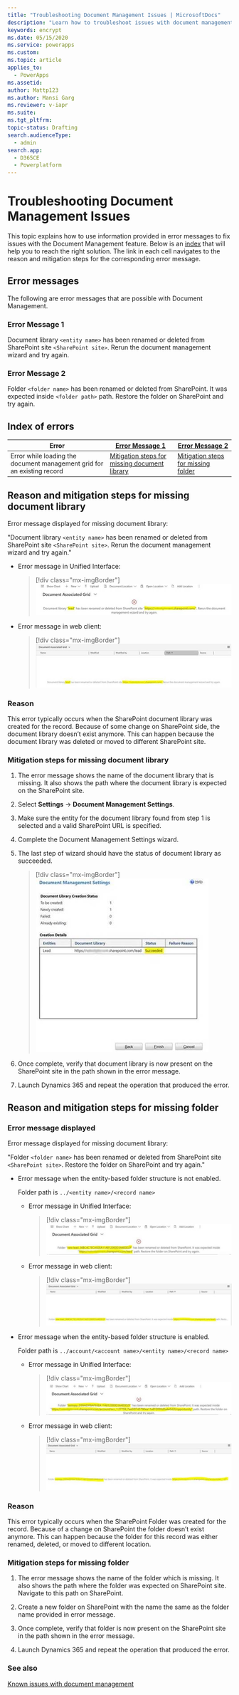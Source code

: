 ```yaml
---
title: "Troubleshooting Document Management Issues | MicrosoftDocs"
description: "Learn how to troubleshoot issues with document management"
keywords: encrypt
ms.date: 05/15/2020
ms.service: powerapps
ms.custom: 
ms.topic: article
applies_to: 
  - PowerApps
ms.assetid: 
author: Mattp123
ms.author: Mansi Garg
ms.reviewer: v-iapr
ms.suite: 
ms.tgt_pltfrm: 
topic-status: Drafting
search.audienceType: 
  - admin
search.app: 
  - D365CE
  - Powerplatform
---
```


# Troubleshooting Document Management Issues

This topic explains how to use information provided in error messages to fix issues with the Document Management feature.
Below is an [index](#index-of-errors) that will help you to reach the right solution. The link in each cell navigates to the reason and mitigation steps for the corresponding error message.

## Error messages

The following are error messages that are possible with Document Management.

### Error Message 1

  Document library `<entity name>` has been renamed or deleted from SharePoint site `<SharePoint site>`. Rerun the document management wizard and try again.

### Error Message 2

  Folder `<folder name>` has been renamed or deleted from SharePoint. It was expected inside `<folder path>` path. Restore the folder on SharePoint and try again.

## Index of errors

|Error | [Error Message 1](#error-message-1) | [Error Message 2](#error-message-2) |
|----------------|-----------------|-----------------|
|Error while loading the document management grid for an existing record     |  [Mitigation steps for missing document library](#reason-and-mitigation-steps-for-missing-document-library)      | [Mitigation steps for missing folder](#reason-and-mitigation-steps-for-missing-folder)        |

## Reason and mitigation steps for missing document library

Error message displayed for missing document library:

"Document library `<entity name>` has been renamed or deleted from SharePoint site `<SharePoint site>`. Rerun the document management wizard and try again."

- Error message in Unified Interface:

  > [!div class="mx-imgBorder"]
  > ![Error message in Unified Interface](media/error-in-unified-interface.png)

- Error message in web client:

  > [!div class="mx-imgBorder"]
  > ![Error message in web client](media/error-in-web-client.png)

### Reason

This error typically occurs when the SharePoint document library was created for the record. Because of some change on SharePoint side, the document library doesn’t exist anymore. This can happen because the document library was deleted or moved to different SharePoint site.

### Mitigation steps for missing document library

1.  The error message shows the name of the document library that is missing. It also shows the path where the document library is expected on the SharePoint site.

2.  Select **Settings**  -> **Document Management Settings**.

3.  Make sure the entity for the document library found from step 1 is selected and a valid SharePoint URL is specified.

4.  Complete the Document Management Settings wizard.

5.  The last step of wizard should have the status of document library as succeeded.

      > [!div class="mx-imgBorder"]
      > ![Error message in web client](media/doc-library-create-succeed.png)

6.  Once complete, verify that document library is now present on the SharePoint site in the path shown in the error message.

7.  Launch Dynamics 365 and repeat the operation that produced the error.


## Reason and mitigation steps for missing folder

### Error message displayed

Error message displayed for missing document library:

  "Folder `<folder name>` has been renamed or deleted from SharePoint site `<SharePoint site>`. Restore the folder on SharePoint and try again."

- Error message when the entity-based folder structure is not enabled.

  Folder path is `../<entity name>/<record name>`

  - Error message in Unified Interface:

    > [!div class="mx-imgBorder"]
    > ![Error message in Unified Interface](media/folder-error1-in-unified-interface.png)

  - Error message in web client:

    > [!div class="mx-imgBorder"]
    > ![Error message in web client](media/folder-error1-in-web-client.png)

- Error message when the entity-based folder structure is enabled.

  Folder path is `../account/<account name>/<entity name>/<record name>`

  - Error message in Unified Interface:

    > [!div class="mx-imgBorder"]
    > ![Error message in Unified Interface](media/folder-error2-in-unified-interface.png)

  - Error message in web client:

    > [!div class="mx-imgBorder"]
    > ![Error message in web client](media/folder-error2-in-web-client.png)

### Reason

This error typically occurs when the SharePoint Folder was created for the record. Because of a change on SharePoint the folder doesn’t exist anymore. This can happen because the folder for this record was either renamed, deleted, or moved to different location.

### Mitigation steps for missing folder

1.  The error message shows the name of the folder which is missing. It also shows the path where the folder was expected on SharePoint site. Navigate to this path on SharePoint.

2.	Create a new folder on SharePoint with the name the same as the folder name provided in error message.

3.	Once complete, verify that folder is now present on the SharePoint site in the path shown in the error message.

4.	Launch Dynamics 365 and repeat the operation that produced the error.


### See also
[Known issues with document management](doc-management-known-issues.md) 
